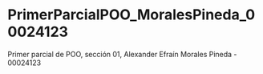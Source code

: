 # PrimerParcialPOO_MoralesPineda_00024123
Primer parcial de POO, sección 01, Alexander Efraín Morales Pineda - 00024123
